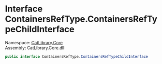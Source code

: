 ﻿# Interface ContainersRefType.ContainersRefTypeChildInterface

Namespace: [CatLibrary.Core](CatLibrary.Core.md)  
Assembly: CatLibrary.Core.dll  

```csharp
public interface ContainersRefType.ContainersRefTypeChildInterface
```

